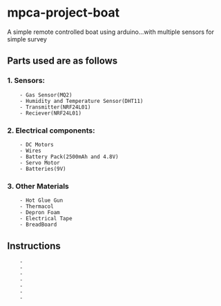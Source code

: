 # mpca-project-boat

A simple remote controlled boat using arduino...with multiple sensors for simple survey

## Parts used are as follows

### 1. Sensors:

        - Gas Sensor(MQ2)
        - Humidity and Temperature Sensor(DHT11)
        - Transmitter(NRF24L01)
        - Reciever(NRF24L01)

### 2. Electrical components:

        - DC Motors
        - Wires
        - Battery Pack(2500mAh and 4.8V)
        - Servo Motor
        - Batteries(9V)

### 3. Other Materials

        - Hot Glue Gun
        - Thermacol
        - Depron Foam
        - Electrical Tape
        - BreadBoard

## Instructions

        -
        -
        -
        -
        -
        -
        -
